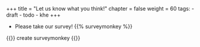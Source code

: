 +++
title = "Let us know what you think!"
chapter = false
weight = 60
tags:
    - draft
    - todo
    - khe
+++

 - Please take our survey!
   {{% surveymonkey %}}
   
{{<todo>}} create surveymonkey {{</todo>}} 
